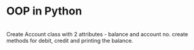 # OOP in Python

<br>
Create Account class with 2 attributes - balance and account no. create methods for debit, credit and printing the balance.
